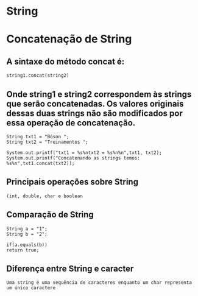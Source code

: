 # String

# Concatenação de String

## A sintaxe do método concat é:

``` 
string1.concat(string2)
```

## Onde string1 e string2 correspondem às strings que serão concatenadas. Os valores originais dessas duas strings não são modificados por essa operação de concatenação.

``` 
String txt1 = "Bóson ";
String txt2 = "Treinamentos ";

System.out.printf("txt1 = %s%ntxt2 = %s%n%n",txt1, txt2);
System.out.printf("Concatenando as strings temos: %s%n",txt1.concat(txt2));
```

## Principais operações sobre String 

```
(int, double, char e boolean
```

## Comparação de String 

```
String a = "1";
String b = "2";

if(a.equals(b))
return true;
```

## Diferença entre String e caracter

```
Uma string é uma sequência de caracteres enquanto um char representa um único caractere
```
